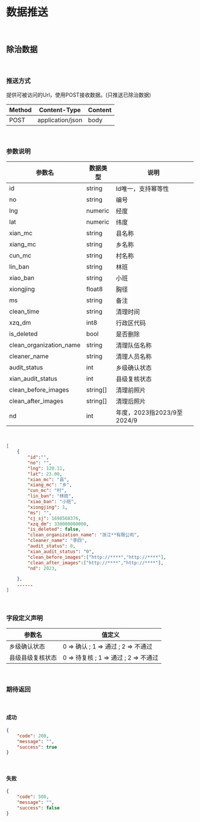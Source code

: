 # 数据推送

<br /> 

## 除治数据

<br /> 

### 推送方式

提供可被访问的Url，使用POST接收数据。(只推送已除治数据)

| Method | Content-Type | Content |
|  ---- | ---- | ---- |
| POST | application/json | body |

<br /> 

### 参数说明

| 参数名 | 数据类型 | 说明 |
|  ---- | ---- | ---- |
| id | string | Id唯一，支持幂等性 |
| no | string | 编号 |
| lng | numeric | 经度 |
| lat | numeric | 纬度 |
| xian_mc | string | 县名称 |
| xiang_mc | string | 乡名称 |
| cun_mc | string | 村名称 |
| lin_ban | string | 林班 |
| xiao_ban | string | 小班 |
| xiongjing | float8 | 胸径 |
| ms | string | 备注 |
| clean_time | string | 清理时间 |
| xzq_dm | int8 | 行政区代码 |
| is_deleted | bool | 是否删除 |
| clean_organization_name | string | 清理队伍名称 |
| cleaner_name | string | 清理人员名称 |
| audit_status | int | 乡级确认状态 |  
| xian_audit_status | int | 县级复核状态 | 
| clean_before_images | string[] | 清理前照片 | 
| clean_after_images | string[] | 清理后照片 | 
| nd | int | 年度，2023指2023/9至2024/9 | 

<br /> 
  
```json
[
    {
        "id":"",
        "no": "",
        "lng": 120.11,
        "lat": 23.00,
        "xian_mc": "县",
        "xiang_mc": "乡",
        "cun_mc": "村",
        "lin_ban": "林班",
        "xiao_ban": "小班",
        "xiongjing": 1,
        "ms": "",
        "cj_sj": 1698568376,
        "xzq_dm": 330000000000,
        "is_deleted": false,
        "clean_organization_name": "浙江**有限公司",
        "cleaner_name": "李四",
        "audit_status": 0,
        "xian_audit_status": "0",
        "clean_before_images":["http://****","http://****"],
        "clean_after_images":["http://****","http://****"],
        "nd": 2023,

    },
    ......
]
```

<br /> 

### 字段定义声明
| 参数名 | 值定义 | 
|  ---- | ---- | 
| 乡级确认状态 | 0 => 确认 ; 1 => 通过 ; 2 => 不通过 | 
| 县级县级复核状态 |  0 => 待复核 ; 1 => 通过 ; 2 => 不通过|


<br /> 
         
### 期待返回

<br /> 

#### 成功
```json
{
    "code": 200,
    "message": "",
    "success": true
}
```

<br /> 

#### 失败
```json
{
    "code": 500,
    "message": "",
    "success": false
}
```